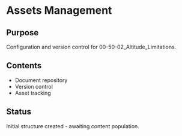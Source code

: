 # Assets Management

## Purpose
Configuration and version control for 00-50-02_Altitude_Limitations.

## Contents
- Document repository
- Version control
- Asset tracking

## Status
Initial structure created - awaiting content population.
